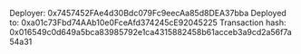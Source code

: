 Deployer: 0x7457452FAe4d30Bdc079Fc9eecAa85d8DEA37bba
Deployed to: 0xa01c73Fbd74AAb10e0FceAfd374245cE92045225
Transaction hash: 0x016549c0d649a5bca83985792e1ca4315882458b61acceb3a9cd2a56f7a54a31